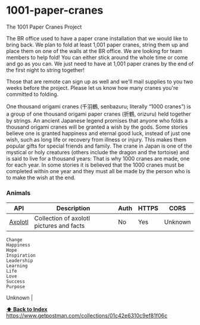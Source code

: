 # 1001-paper-cranes

The 1001 Paper Cranes Project

The BR office used to have a paper crane installation that we would like to bring back. We plan to fold at least 1,001 paper cranes, string them up and place them on one of the walls at the BR office. We are looking for team members to help fold! You can either stick around the whole time or come and go as you can. We just need to have at 1,001 paper cranes by the end of the first night to string together!

Those that are remote can sign up as well and we'll mail supplies to you two weeks before the project. Please let us know how many cranes you're committed to folding.

One thousand origami cranes (千羽鶴, senbazuru; literally “1000 cranes”) is a group of one thousand origami paper cranes (折鶴, orizuru) held together by strings. An ancient Japanese legend promises that anyone who folds a thousand origami cranes will be granted a wish by the gods. Some stories believe one is granted happiness and eternal good luck, instead of just one wish, such as long life or recovery from illness or injury. This makes them popular gifts for special friends and family. The crane in Japan is one of the mystical or holy creatures (others include the dragon and the tortoise) and is said to live for a thousand years: That is why 1000 cranes are made, one for each year. In some stories it is believed that the 1000 cranes must be completed within one year and they must all be made by the person who is to make the wish at the end.

### Animals
API | Description | Auth | HTTPS | CORS |
|---|---|---|---|---|
| [Axolotl](https://theaxolotlapi.netlify.app/) | Collection of axolotl pictures and facts | No | Yes | Unknown |
	Change
	Happiness
	Hope
	Inspiration
	Leadership
	Learning
	Life
	Love
	Success
	Purpose
  Unknown |

**[⬆ Back to Index](#index)**
https://www.getpostman.com/collections/01c42e6310c9ef81f06c
